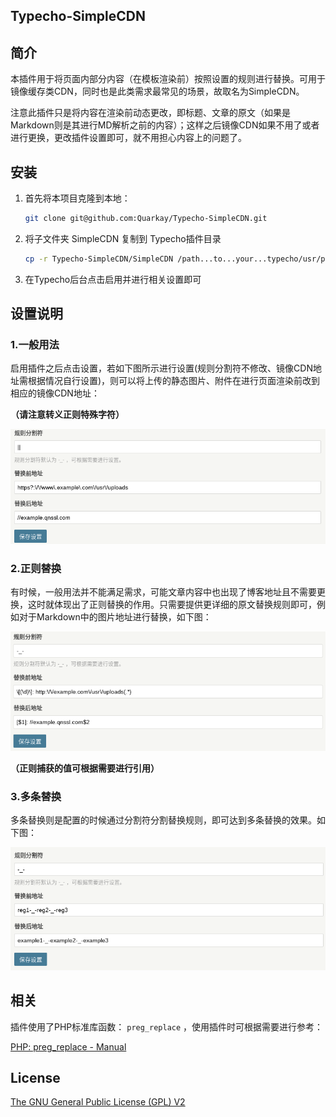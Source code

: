 Typecho-SimpleCDN
----

## 简介

本插件用于将页面内部分内容（在模板渲染前）按照设置的规则进行替换。可用于镜像缓存类CDN，同时也是此类需求最常见的场景，故取名为SimpleCDN。

注意此插件只是将内容在渲染前动态更改，即标题、文章的原文（如果是Markdown则是其进行MD解析之前的内容）；这样之后镜像CDN如果不用了或者进行更换，更改插件设置即可，就不用担心内容上的问题了。

## 安装

1. 首先将本项目克隆到本地：

    ```bash
    git clone git@github.com:Quarkay/Typecho-SimpleCDN.git
    ```

2. 将子文件夹 SimpleCDN 复制到 Typecho插件目录

    ```bash
    cp -r Typecho-SimpleCDN/SimpleCDN /path...to...your...typecho/usr/plugins/
    ```
3. 在Typecho后台点击启用并进行相关设置即可

## 设置说明

### 1.一般用法

启用插件之后点击设置，若如下图所示进行设置(规则分割符不修改、镜像CDN地址需根据情况自行设置)，则可以将上传的静态图片、附件在进行页面渲染前改到相应的镜像CDN地址：

**（请注意转义正则特殊字符）**

<img src="https://raw.githubusercontent.com/Quarkay/Typecho-SimpleCDN/master/example.png" alt="一般用法配置例子">

### 2.正则替换

有时候，一般用法并不能满足需求，可能文章内容中也出现了博客地址且不需要更换，这时就体现出了正则替换的作用。只需要提供更详细的原文替换规则即可，例如对于Markdown中的图片地址进行替换，如下图：

<img src="https://raw.githubusercontent.com/Quarkay/Typecho-SimpleCDN/master/reg_example.png" alt="正则替换配置例子">

**（正则捕获的值可根据需要进行引用）**

### 3.多条替换

多条替换则是配置的时候通过分割符分割替换规则，即可达到多条替换的效果。如下图：

<img src="https://raw.githubusercontent.com/Quarkay/Typecho-SimpleCDN/master/multi_example.png" alt="多条替换配置例子">

## 相关

插件使用了PHP标准库函数： `preg_replace` ，使用插件时可根据需要进行参考：

<a href="http://php.net/manual/en/function.preg-replace.php" target="_blank">PHP: preg_replace - Manual</a>

## License

<a href="https://github.com/Quarkay/Typecho-SimpleCDN/blob/master/LICENSE.txt">The GNU General Public License (GPL) V2</a>
